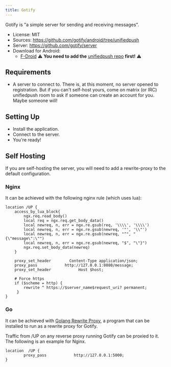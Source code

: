 ```yaml
---
title: Gotify
---
```


Gotify is "a simple server for sending and receiving messages".

* License: MIT
* Sources: <https://github.com/gotify/android/tree/unifiedpush>
* Server: <https://github.com/gotify/server>
* Download for Android:
  * [F-Droid](https://f-droid.org/de/packages/com.github.gotify/) ⚠️  **You need to add the** [unifiedpush repo](https://repo.unifiedpush.org) **first!** ⚠️

## Requirements

* A server to connect to. There is, at this moment, no server opened to registration. But if you can't self-host yours, come on matrix (or IRC) unifiedpush room to ask if someone can create an account for you. Maybe someone will!

## Setting Up

* Install the application.
* Connect to the server.
* You're ready!

## Self Hosting

If you are self-hosting the server, you will need to add a rewrite-proxy to the default configuration.

### Nginx

It can be achieved with the following nginx rule (which uses lua):

```nginx
location /UP {
    access_by_lua_block{
        ngx.req.read_body()
        local req = ngx.req.get_body_data()
        local newreq, n, err = ngx.re.gsub(req, '\\\\', '\\\\')
        local newreq, n, err = ngx.re.gsub(newreq, '"', '\\"')
        local newreq, n, err = ngx.re.gsub(newreq, "^", "{\"message\":\"")
        local newreq, n, err = ngx.re.gsub(newreq, "$", "\"}")
        ngx.req.set_body_data(newreq)
    }

    proxy_set_header        Content-Type application/json;
    proxy_pass            http://127.0.0.1:8080/message;
    proxy_set_header            Host $host;

    # Force https
    if ($scheme = http) {
        rewrite ^ https://$server_name$request_uri? permanent;
     }
}
```

### Go

It can be achieved with [Golang Rewrite Proxy](https://github.com/karmanyaahm/golang-unified-push-rewrite-proxy), a program that can be installed to run as a rewrite proxy for Gotify.

Traffic from /UP on any reverse proxy running Gotify can be proxied to it. The following is an example for Nginx.

```nginx
location  /UP {    
        proxy_pass            http://127.0.0.1:5000;
}
```

